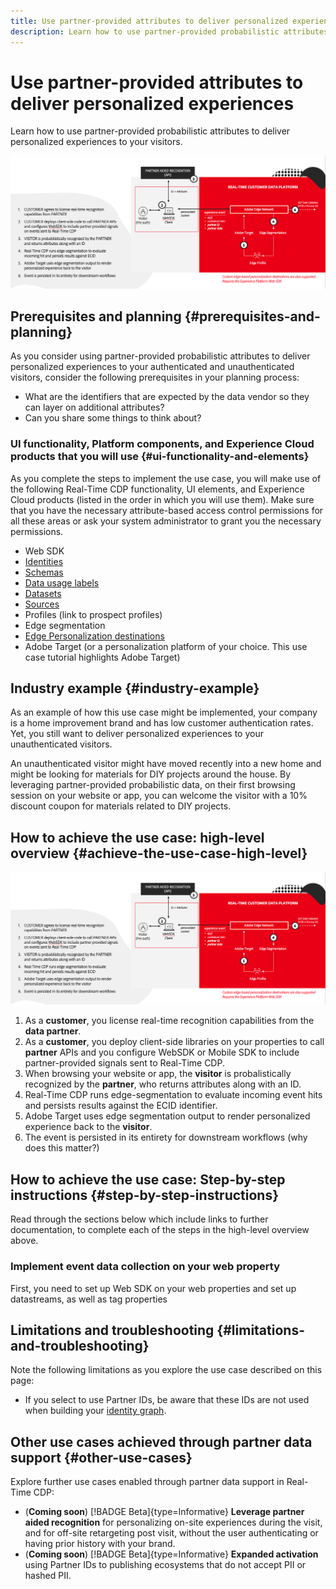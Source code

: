 ```yaml
---
title: Use partner-provided attributes to deliver personalized experiences
description: Learn how to use partner-provided probabilistic attributes to deliver personalized experiences to your visitors.
---
```

# Use partner-provided attributes to deliver personalized experiences

Learn how to use partner-provided probabilistic attributes to deliver personalized experiences to your visitors.

![Use partner-provided probabilistic attributes to deliver personalized experiences to your visitors.](/help/rtcdp/assets/partner-data/onsite-personalization/onsite-personalization-steps.png)

## Prerequisites and planning {#prerequisites-and-planning}

As you consider using partner-provided probabilistic attributes to deliver personalized experiences to your authenticated and unauthenticated visitors, consider the following prerequisites in your planning process:


* What are the identifiers that are expected by the data vendor so they can layer on additional attributes?
* Can you share some things to think about?

### UI functionality, Platform components, and Experience Cloud products that you will use {#ui-functionality-and-elements}

As you complete the steps to implement the use case, you will make use of the following Real-Time CDP functionality, UI elements, and Experience Cloud products (listed in the order in which you will use them). Make sure that you have the necessary attribute-based access control permissions for all these areas or ask your system administrator to grant you the necessary permissions. 

* Web SDK
* [Identities](/help/identity-service/namespaces.md)
* [Schemas](/help/xdm/home.md)
* [Data usage labels](/help/data-governance/labels/overview.md)
* [Datasets](/help/catalog/datasets/overview.md)
* [Sources](/help/sources/home.md)
* Profiles (link to prospect profiles)
* Edge segmentation
* [Edge Personalization destinations](/help/destinations/home.md)
* Adobe Target (or a personalization platform of your choice. This use case tutorial highlights Adobe Target)

## Industry example {#industry-example}

As an example of how this use case might be implemented, your company is a home improvement brand and has low customer authentication rates. Yet, you still want to deliver personalized experiences to your unauthenticated visitors. 

An unauthenticated visitor might have moved recently into a new home and might be looking for materials for DIY projects around the house. By leveraging partner-provided probabilistic data, on their first browsing session on your website or app, you can welcome the visitor with a 10% discount coupon for materials related to DIY projects.

## How to achieve the use case: high-level overview {#achieve-the-use-case-high-level}

![Use partner-provided probabilistic attributes to deliver personalized experiences to your visitors.](/help/rtcdp/assets/partner-data/onsite-personalization/onsite-personalization-steps.png)

1. As a **customer**, you license real-time recognition capabilities from the **data partner**.
2. As a **customer**, you deploy client-side libraries on your properties to call **partner** APIs and you configure WebSDK or Mobile SDK to include partner-provided signals sent to Real-Time CDP.
3. When browsing your website or app, the **visitor** is probalistically recognized by the **partner**, who returns attributes along with an ID.
4. Real-Time CDP runs edge-segmentation to evaluate incoming event hits and persists results against the ECID identifier.
5. Adobe Target uses edge segmentation output to render personalized experience back to the **visitor**.
6. The event is persisted in its entirety for downstream workflows (why does this matter?)

## How to achieve the use case: Step-by-step instructions {#step-by-step-instructions}

Read through the sections below which include links to further documentation, to complete each of the steps in the high-level overview above.

### Implement event data collection on your web property 

First, you need to set up Web SDK on your web properties and set up datastreams, as well as tag properties



## Limitations and troubleshooting {#limitations-and-troubleshooting}

Note the following limitations as you explore the use case described on this page:

* If you select to use Partner IDs, be aware that these IDs are not used when building your [identity graph](/help/identity-service/ui/identity-graph-viewer.md). 

## Other use cases achieved through partner data support {#other-use-cases}

Explore further use cases enabled through partner data support in Real-Time CDP:

* (**Coming soon**) [!BADGE Beta]{type=Informative} **Leverage partner aided recognition** for personalizing on-site experiences during the visit, and for off-site retargeting post visit, without the user authenticating or having prior history with your brand.
* (**Coming soon**) [!BADGE Beta]{type=Informative} **Expanded activation** using Partner IDs to publishing ecosystems that do not accept PII or hashed PII.